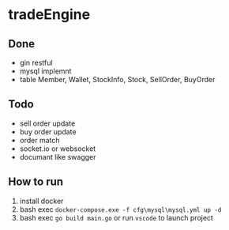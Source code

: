 # tradeEngine

## Done

- gin restful
- mysql implemnt
- table Member, Wallet, StockInfo, Stock, SellOrder, BuyOrder

## Todo

- sell order update
- buy order update
- order match
- socket.io or websocket
- documant like swagger

## How to run

1. install docker
2. bash exec `docker-compose.exe -f cfg\mysql\mysql.yml up -d`
3. bash exec `go build main.go` or run `vscode` to launch project